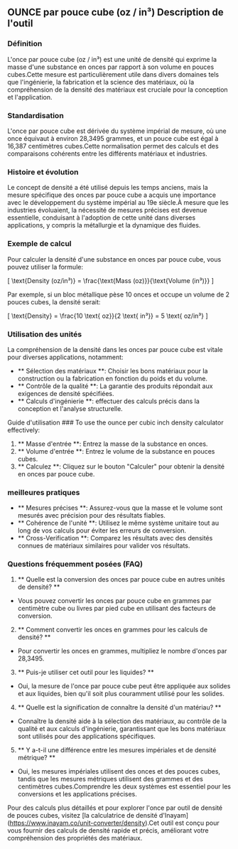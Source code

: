 ## OUNCE par pouce cube (oz / in³) Description de l'outil

### Définition
L'once par pouce cube (oz / in³) est une unité de densité qui exprime la masse d'une substance en onces par rapport à son volume en pouces cubes.Cette mesure est particulièrement utile dans divers domaines tels que l'ingénierie, la fabrication et la science des matériaux, où la compréhension de la densité des matériaux est cruciale pour la conception et l'application.

### Standardisation
L'once par pouce cube est dérivée du système impérial de mesure, où une once équivaut à environ 28,3495 grammes, et un pouce cube est égal à 16,387 centimètres cubes.Cette normalisation permet des calculs et des comparaisons cohérents entre les différents matériaux et industries.

### Histoire et évolution
Le concept de densité a été utilisé depuis les temps anciens, mais la mesure spécifique des onces par pouce cube a acquis une importance avec le développement du système impérial au 19e siècle.À mesure que les industries évoluaient, la nécessité de mesures précises est devenue essentielle, conduisant à l'adoption de cette unité dans diverses applications, y compris la métallurgie et la dynamique des fluides.

### Exemple de calcul
Pour calculer la densité d'une substance en onces par pouce cube, vous pouvez utiliser la formule:

\[ \text{Density (oz/in³)} = \frac{\text{Mass (oz)}}{\text{Volume (in³)}} \]

Par exemple, si un bloc métallique pèse 10 onces et occupe un volume de 2 pouces cubes, la densité serait:

\[ \text{Density} = \frac{10 \text{ oz}}{2 \text{ in³}} = 5 \text{ oz/in³} \]

### Utilisation des unités
La compréhension de la densité dans les onces par pouce cube est vitale pour diverses applications, notamment:
- ** Sélection des matériaux **: Choisir les bons matériaux pour la construction ou la fabrication en fonction du poids et du volume.
- ** Contrôle de la qualité **: La garantie des produits répondait aux exigences de densité spécifiées.
- ** Calculs d'ingénierie **: effectuer des calculs précis dans la conception et l'analyse structurelle.

Guide d'utilisation ###
To use the ounce per cubic inch density calculator effectively:
1. ** Masse d'entrée **: Entrez la masse de la substance en onces.
2. ** Volume d'entrée **: Entrez le volume de la substance en pouces cubes.
3. ** Calculez **: Cliquez sur le bouton "Calculer" pour obtenir la densité en onces par pouce cube.

### meilleures pratiques
- ** Mesures précises **: Assurez-vous que la masse et le volume sont mesurés avec précision pour des résultats fiables.
- ** Cohérence de l'unité **: Utilisez le même système unitaire tout au long de vos calculs pour éviter les erreurs de conversion.
- ** Cross-Verification **: Comparez les résultats avec des densités connues de matériaux similaires pour valider vos résultats.

### Questions fréquemment posées (FAQ)

1. ** Quelle est la conversion des onces par pouce cube en autres unités de densité? **
- Vous pouvez convertir les onces par pouce cube en grammes par centimètre cube ou livres par pied cube en utilisant des facteurs de conversion.

2. ** Comment convertir les onces en grammes pour les calculs de densité? **
- Pour convertir les onces en grammes, multipliez le nombre d'onces par 28,3495.

3. ** Puis-je utiliser cet outil pour les liquides? **
- Oui, la mesure de l'once par pouce cube peut être appliquée aux solides et aux liquides, bien qu'il soit plus couramment utilisé pour les solides.

4. ** Quelle est la signification de connaître la densité d'un matériau? **
- Connaître la densité aide à la sélection des matériaux, au contrôle de la qualité et aux calculs d'ingénierie, garantissant que les bons matériaux sont utilisés pour des applications spécifiques.

5. ** Y a-t-il une différence entre les mesures impériales et de densité métrique? **
- Oui, les mesures impériales utilisent des onces et des pouces cubes, tandis que les mesures métriques utilisent des grammes et des centimètres cubes.Comprendre les deux systèmes est essentiel pour les conversions et les applications précises.

Pour des calculs plus détaillés et pour explorer l'once par outil de densité de pouces cubes, visitez [la calculatrice de densité d'Inayam] (https://www.inayam.co/unit-converter/density).Cet outil est conçu pour vous fournir des calculs de densité rapide et précis, améliorant votre compréhension des propriétés des matériaux.